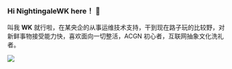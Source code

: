 ### Hi NightingaleWK here！ 👋

叫我 **WK** 就行啦，在某央企的从事运维技术支持，干到现在路子玩的比较野，对新鲜事物接受能力快，喜欢面向一切整活，ACGN 初心者，互联网抽象文化洗礼者。

![](https://github-readme-stats.vercel.app/api?username=NightingaleWK)

